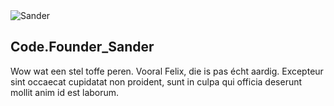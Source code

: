 <img alt="Sander" src="/assets/images/portraits/sander.jpg">

## <span class="text-bg-black">Code.<span style="color: var(--color-primary-green);">Founder</span>_Sander</span>

Wow wat een stel toffe peren. Vooral Felix, die is pas écht aardig. Excepteur sint occaecat cupidatat non proident, sunt in culpa qui officia deserunt mollit anim id est laborum.
